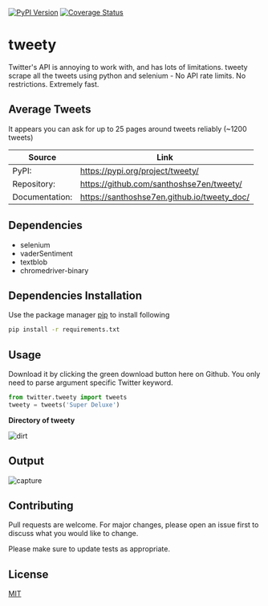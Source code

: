 [![PyPI Version](https://img.shields.io/pypi/v/tweety.svg)](https://pypi.org/project/tweety)
[![Coverage Status](https://coveralls.io/repos/github/santhoshse7en/tweety/badge.svg?branch=master)](https://coveralls.io/github/santhoshse7en/tweety?branch=master)

# tweety

Twitter's API is annoying to work with, and has lots of limitations. tweety scrape all the tweets using python and selenium - No API rate limits. No restrictions. Extremely fast.

## Average Tweets

It appears you can ask for up to 25 pages around tweets reliably (~1200 tweets)

| Source         | Link                                         | 
| ---            |  ---                                         |
| PyPI:          | https://pypi.org/project/tweety/             |
| Repository:    | https://github.com/santhoshse7en/tweety/     | 
| Documentation: | https://santhoshse7en.github.io/tweety_doc/  |

## Dependencies

* selenium
* vaderSentiment
* textblob
* chromedriver-binary

## Dependencies Installation

Use the package manager [pip](https://pip.pypa.io/en/stable/) to install following
```bash
pip install -r requirements.txt
```

## Usage

Download it by clicking the green download button here on Github. You only need to parse argument specific Twitter keyword.
```python
from twitter.tweety import tweets
tweety = tweets('Super Deluxe')
```

**Directory of tweety**

![dirt](https://user-images.githubusercontent.com/47944792/58116804-d3727b80-7c1a-11e9-9e2e-a675d98b8682.PNG)

## Output

![capture](https://user-images.githubusercontent.com/47944792/53886316-c3002b00-4045-11e9-8a56-10ef06275951.PNG)

## Contributing

Pull requests are welcome. For major changes, please open an issue first to discuss what you would like to change.

Please make sure to update tests as appropriate.

## License
[MIT](https://choosealicense.com/licenses/mit/)
